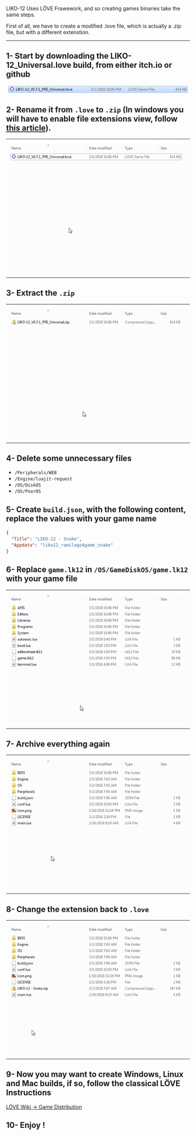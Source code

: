LIKO-12 Uses LÖVE Frawework, and so creating games binaries take the same steps.

First of all, we have to create a modified .love file, which is actually a .zip file, but with a different extenstion.

---

## 1- Start by downloading the LIKO-12_Universal.love build, from either itch.io or github

![Screenshot](../../_media/Game%20Packaging/SC-1.png)

## 2- Rename it from `.love` to `.zip` (In windows you will have to enable file extensions view, follow [this article](https://www.howtohaven.com/system/show-file-extensions-in-windows-explorer.shtml)).

---

![GIF](../../_media/Game%20Packaging/GIF-1.gif)

---

## 3- Extract the `.zip`

---

![GIF](../../_media/Game%20Packaging/GIF-2.gif)

---

## 4- Delete some unnecessary files

  * `/Peripherals/WEB`
  * `/Engine/luajit-request`
  * `/OS/DiskOS`
  * `/OS/PoorOS`

## 5- Create `build.json`, with the following content, replace the values with your game name

```json
{
  "Title": "LIKO-12 - Snake",
  "Appdata": "liko12_ramilego4game_snake"
}
```

## 6- Replace `game.lk12` in `/OS/GameDiskOS/game.lk12` with your game file

---

![GIF](../../_media/Game%20Packaging/GIF-3.gif)

---

## 7- Archive everything again

---

![GIF](../../_media/Game%20Packaging/GIF-4.gif)

---

## 8- Change the extension back to `.love`

---

![GIF](../../_media/Game%20Packaging/GIF-5.gif)

---

## 9- Now you may want to create Windows, Linux and Mac builds, if so, follow the classical LÖVE Instructions

  [LÖVE Wiki -> Game Distribution](https://love2d.org/wiki/Game_Distribution)

## 10- Enjoy !
